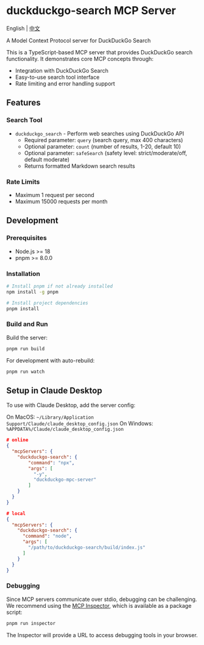 # duckduckgo-search MCP Server

English | [中文](README_zh.md)

A Model Context Protocol server for DuckDuckGo Search

This is a TypeScript-based MCP server that provides DuckDuckGo search functionality. It demonstrates core MCP concepts through:

- Integration with DuckDuckGo Search
- Easy-to-use search tool interface
- Rate limiting and error handling support

## Features

### Search Tool

- `duckduckgo_search` - Perform web searches using DuckDuckGo API
  - Required parameter: `query` (search query, max 400 characters)
  - Optional parameter: `count` (number of results, 1-20, default 10)
  - Optional parameter: `safeSearch` (safety level: strict/moderate/off, default moderate)
  - Returns formatted Markdown search results

### Rate Limits

- Maximum 1 request per second
- Maximum 15000 requests per month

## Development

### Prerequisites

- Node.js >= 18
- pnpm >= 8.0.0

### Installation

```bash
# Install pnpm if not already installed
npm install -g pnpm

# Install project dependencies
pnpm install
```

### Build and Run

Build the server:

```bash
pnpm run build
```

For development with auto-rebuild:

```bash
pnpm run watch
```

## Setup in Claude Desktop

To use with Claude Desktop, add the server config:

On MacOS: `~/Library/Application Support/Claude/claude_desktop_config.json`
On Windows: `%APPDATA%/Claude/claude_desktop_config.json`

```json
# online
{
  "mcpServers": {
    "duckduckgo-search": {
        "command": "npx",
        "args": [
          "-y",
          "duckduckgo-mpc-server"
        ]
    }
  }
}

# local
{
  "mcpServers": {
    "duckduckgo-search": {
      "command": "node",
      "args": [
        "/path/to/duckduckgo-search/build/index.js"
      ]
    }
  }
}
```

### Debugging

Since MCP servers communicate over stdio, debugging can be challenging. We recommend using the [MCP Inspector](https://github.com/modelcontextprotocol/inspector), which is available as a package script:

```bash
pnpm run inspector
```

The Inspector will provide a URL to access debugging tools in your browser.
